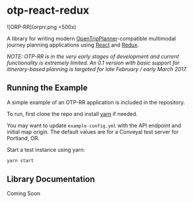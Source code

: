 # otp-react-redux

![ORP-RR](orprr.png =500x)

A library for writing modern [OpenTripPlanner](http://www.opentripplanner.org/)-compatible multimodal journey planning applications using [React]() and [Redux]().

*NOTE: OTP-RR is in the very early stages of development and current functionality is extremely limited. An 0.1 version with basic support for itinerary-based planning is targeted for late February / early March 2017.*

## Running the Example

A simple example of an OTP-RR application is included in the repository.

To run, first clone the repo and install [yarn](https://yarnpkg.com/) if needed.

You may want to update `example-config.yml` with the API endpoint and initial map origin. The default values are for a Conveyal test server for Portland, OR.

Start a test instance using yarn:

```bash
yarn start
```

## Library Documentation

Coming Soon
